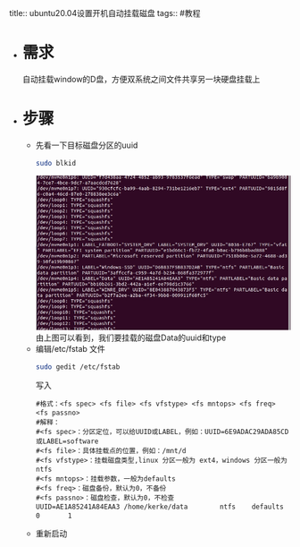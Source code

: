 title:: ubuntu20.04设置开机自动挂载磁盘
tags:: #教程

- # 需求
  自动挂载window的D盘，方便双系统之间文件共享另一块硬盘挂载上
- # 步骤
	- 先看一下目标磁盘分区的uuid
	  ```bash
	  sudo blkid
	  ```
	  ![uuid.jpg](../assets/sendpix2_1651150300841_0.jpg)
	  由上图可以看到，我们要挂载的磁盘Data的uuid和type
	- 编辑/etc/fstab 文件
	  ```bash
	  sudo gedit /etc/fstab
	  ```
	  写入
	  ```
	  #格式：<fs spec> <fs file> <fs vfstype> <fs mntops> <fs freq> <fs passno>
	  #解释：
	  #<fs spec>：分区定位，可以给UUID或LABEL，例如：UUID=6E9ADAC29ADA85CD或LABEL=software
	  #<fs file>：具体挂载点的位置，例如：/mnt/d
	  #<fs vfstype>：挂载磁盘类型,linux 分区一般为 ext4，windows 分区一般为 ntfs
	  #<fs mntops>：挂载参数，一般为defaults
	  #<fs freq>：磁盘备份，默认为0，不备份
	  #<fs passno>：磁盘检查，默认为0，不检查
	  UUID=AE1A85241A84EAA3 /home/kerke/data        ntfs    defaults              0       1
	  ```
	- 重新启动